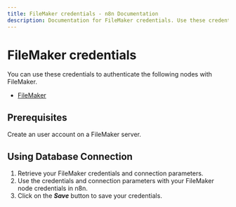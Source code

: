 ```yaml
---
title: FileMaker credentials - n8n Documentation
description: Documentation for FileMaker credentials. Use these credentials to authenticate FileMaker in n8n, a workflow automation platform.
---
```


# FileMaker credentials

You can use these credentials to authenticate the following nodes with FileMaker.

- [FileMaker](/integrations/builtin/app-nodes/n8n-nodes-base.filemaker/)

## Prerequisites

Create an user account on a FileMaker server. 

## Using Database Connection

1. Retrieve your FileMaker credentials and connection parameters.
2. Use the credentials and connection parameters with your FileMaker node credentials in n8n.
3. Click on the ***Save*** button to save your credentials.


